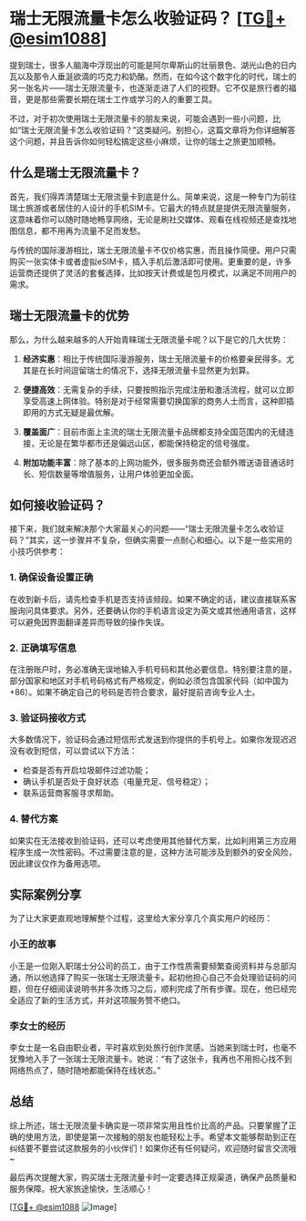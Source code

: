 # 瑞士无限流量卡怎么收验证码？ [[TG💪+ @esim1088](https://t.me/s/esim1088)]

提到瑞士，很多人脑海中浮现出的可能是阿尔卑斯山的壮丽景色、湖光山色的日内瓦以及那令人垂涎欲滴的巧克力和奶酪。然而，在如今这个数字化的时代，瑞士的另一张名片——瑞士无限流量卡，也逐渐走进了人们的视野。它不仅是旅行者的福音，更是那些需要长期在瑞士工作或学习的人的重要工具。

不过，对于初次使用瑞士无限流量卡的朋友来说，可能会遇到一些小问题，比如“瑞士无限流量卡怎么收验证码？”这类疑问。别担心，这篇文章将为你详细解答这个问题，并且告诉你如何轻松搞定这些小麻烦，让你的瑞士之旅更加顺畅。

## 什么是瑞士无限流量卡？

首先，我们得弄清楚瑞士无限流量卡到底是什么。简单来说，这是一种专门为前往瑞士旅游或者居住的人设计的手机SIM卡。它最大的特点就是提供无限流量服务，这意味着你可以随时随地畅享网络，无论是刷社交媒体、观看在线视频还是查找地图信息，都不用再为流量不足而发愁。

与传统的国际漫游相比，瑞士无限流量卡不仅价格实惠，而且操作简便。用户只需购买一张实体卡或者虚拟eSIM卡，插入手机后激活即可使用。更重要的是，许多运营商还提供了灵活的套餐选择，比如按天计费或是包月模式，以满足不同用户的需求。

## 瑞士无限流量卡的优势

那么，为什么越来越多的人开始青睐瑞士无限流量卡呢？以下是它的几大优势：

1. **经济实惠**：相比于传统国际漫游服务，瑞士无限流量卡的价格要亲民得多。尤其是在长时间逗留瑞士的情况下，选择无限流量卡显然更为划算。
   
2. **便捷高效**：无需复杂的手续，只要按照指示完成注册和激活流程，就可以立即享受高速上网体验。特别是对于经常需要切换国家的商务人士而言，这种即插即用的方式无疑是最优解。

3. **覆盖面广**：目前市面上主流的瑞士无限流量卡品牌都支持全国范围内的无缝连接，无论是在繁华都市还是偏远山区，都能保持稳定的信号强度。

4. **附加功能丰富**：除了基本的上网功能外，很多服务商还会额外赠送语音通话时长、短信数量等增值服务，让用户体验更加全面。

## 如何接收验证码？

接下来，我们就来解决那个大家最关心的问题——“瑞士无限流量卡怎么收验证码？”其实，这一步骤并不复杂，但确实需要一点耐心和细心。以下是一些实用的小技巧供参考：

### 1. 确保设备设置正确

在收到新卡后，请先检查手机是否支持该频段。如果不确定的话，建议直接联系客服询问具体要求。另外，还要确认你的手机语言设定为英文或其他通用语言，这样可以避免因界面翻译差异而导致的操作失误。

### 2. 正确填写信息

在注册账户时，务必准确无误地输入手机号码和其他必要信息。特别要注意的是，部分国家和地区对手机号码格式有严格规定，例如必须包含国家代码（如中国为+86）。如果不确定自己的号码是否符合要求，最好提前咨询专业人士。

### 3. 验证码接收方式

大多数情况下，验证码会通过短信形式发送到你提供的手机号上。如果你发现迟迟没有收到短信，可以尝试以下方法：
   - 检查是否有开启垃圾邮件过滤功能；
   - 确认手机是否处于良好状态（电量充足、信号稳定）；
   - 联系运营商客服寻求帮助。

### 4. 替代方案

如果实在无法接收到验证码，还可以考虑使用其他替代方案，比如利用第三方应用程序生成一次性密码。不过需要注意的是，这种方法可能涉及到额外的安全风险，因此建议仅作为备用选项。

## 实际案例分享

为了让大家更直观地理解整个过程，这里给大家分享几个真实用户的经历：

### 小王的故事

小王是一位刚入职瑞士分公司的员工，由于工作性质需要频繁查阅资料并与总部沟通，所以他选择了购买一张瑞士无限流量卡。起初他担心自己不会处理验证码的问题，但在仔细阅读说明书并多次练习之后，顺利完成了所有步骤。现在，他已经完全适应了新的生活方式，并对这项服务赞不绝口。

### 李女士的经历

李女士是一名自由职业者，平时喜欢到处旅行创作灵感。当她来到瑞士时，也毫不犹豫地入手了一张瑞士无限流量卡。她说：“有了这张卡，我再也不用担心找不到网络热点了，随时随地都能保持在线状态。”

## 总结

综上所述，瑞士无限流量卡确实是一项非常实用且性价比高的产品。只要掌握了正确的使用方法，即使是第一次接触的朋友也能轻松上手。希望本文能够帮助到正在纠结要不要尝试这款服务的小伙伴们！如果你还有任何疑问，欢迎随时留言交流哦~

最后再次提醒大家，购买瑞士无限流量卡时一定要选择正规渠道，确保产品质量和服务保障。祝大家旅途愉快，生活顺心！

[[TG💪+ @esim1088](https://t.me/s/esim1088) ![Image](https://i.postimg.cc/4NQfJmqS/Snipaste-2025-05-13-00-14-12.png)]